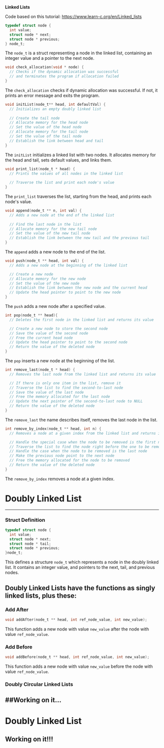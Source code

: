 **Linked Lists**


Code based on this tutorial: https://www.learn-c.org/en/Linked_lists

```c
typedef struct node {
  int value;
  struct node * next;
  struct node * previous;  
} node_t;
```

The `node_t` is a struct representing a node in the linked list, containing an integer value and a pointer to the next node.

```c
void check_allocation(void * node) {
  // Checks if the dynamic allocation was successful
  // and terminates the program if allocation failed
}
```

The `check_allocation` checks if dynamic allocation was successful. If not, it prints an error message and exits the program.

```c
void initList(node_t** head, int defaultVal) {
  // Initializes an empty doubly linked list
  
  // Create the tail node
  // Allocate memory for the head node
  // Set the value of the head node
  // Allocate memory for the tail node
  // Set the value of the tail node
  // Establish the link between head and tail
}
```

The `initList` initializes a linked list with two nodes. It allocates memory for the head and tail, sets default values, and links them.

```c
void print_list(node_t * head) {
  // Prints the values of all nodes in the linked list
  
  // Traverse the list and print each node's value
}
```

The `print_list` traverses the list, starting from the head, and prints each node's value.

```c
void append(node_t ** n, int val) {
  // Adds a new node at the end of the linked list
  
  // Find the last node in the list
  // Allocate memory for the new tail node
  // Set the value of the new tail node
  // Establish the link between the new tail and the previous tail
}
```

The `append` adds a new node to the end of the list.

```c
void push(node_t ** head, int val) {
  // Adds a new node at the beginning of the linked list

  // Create a new node
  // Allocate memory for the new node
  // Set the value of the new node
  // Establish the link between the new node and the current head
  // Update the head pointer to point to the new node
}
```

The `push` adds a new node after a specified value.

```c
int pop(node_t ** head){
  // Deletes the first node in the linked list and returns its value

  // Create a new node to store the second node
  // Save the value of the second node
  // Free the current head node
  // Update the head pointer to point to the second node
  // Return the value of the deleted node
}
```

The `pop` inserts a new node at the beginning of the list.

```c
int remove_last(node_t * head) {
  // Removes the last node from the linked list and returns its value

  // If there is only one item in the list, remove it
  // Traverse the list to find the second-to-last node
  // Save the value of the last node
  // Free the memory allocated for the last node
  // Update the next pointer of the second-to-last node to NULL
  // Return the value of the deleted node
}
```

The `remove_last` the name describes itself, removes the last node in the list.

```c
int remove_by_index(node_t ** head, int n) {
  // Removes a node at a given index from the linked list and returns its value

  // Handle the special case when the node to be removed is the first node
  // Traverse the list to find the node right before the one to be removed
  // Handle the case when the node to be removed is the last node
  // Make the previous node point to the next node
  // Free the memory allocated for the node to be removed
  // Return the value of the deleted node
}
```

The `remove_by_index` removes a node at a given index.

# Doubly Linked List

---

### Struct Definition<a name="struct-definition"></a>

```c
typedef struct node {
  int value;
  struct node * next;
  struct node * tail;   
  struct node * previous;
}node_t;
```

This defines a structure `node_t` which represents a node in the doubly linked list. It contains an integer value, and pointers to the next, tail, and previous nodes.

## Doubly Linked Lists have the functions as singly linked lists, plus these:

### Add After<a name="add-after"></a>

```c
void addAfter(node_t ** head, int ref_node_value, int new_value);
```

This function adds a new node with value `new_value` after the node with value `ref_node_value`.

### Add Before<a name="add-before"></a>

```c
void addBefore(node_t ** head, int ref_node_value, int new_value);
```

This function adds a new node with value `new_value` before the node with value `ref_node_value`.

### Doubly Circular Linked Lists
##Working on it...
---

# Doubly Linked List

## Working on it!!!



